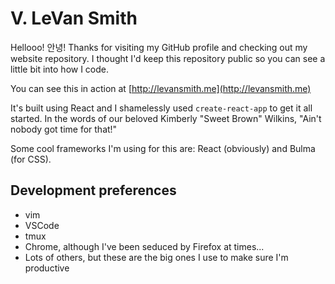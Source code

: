 # V. LeVan Smith
Hellooo! 안녕! Thanks for visiting my GitHub profile and checking out my website repository. I thought I'd keep this repository public so you can see a little bit into how I code.

You can see this in action at [http://levansmith.me](http://levansmith.me)

It's built using React and I shamelessly used `create-react-app` to get it all started. In the words of our beloved Kimberly "Sweet Brown" Wilkins, "Ain't nobody got time for that!"

Some cool frameworks I'm using for this are: React (obviously) and Bulma (for CSS).

## Development preferences
- vim
- VSCode
- tmux
- Chrome, although I've been seduced by Firefox at times...
- Lots of others, but these are the big ones I use to make sure I'm productive

